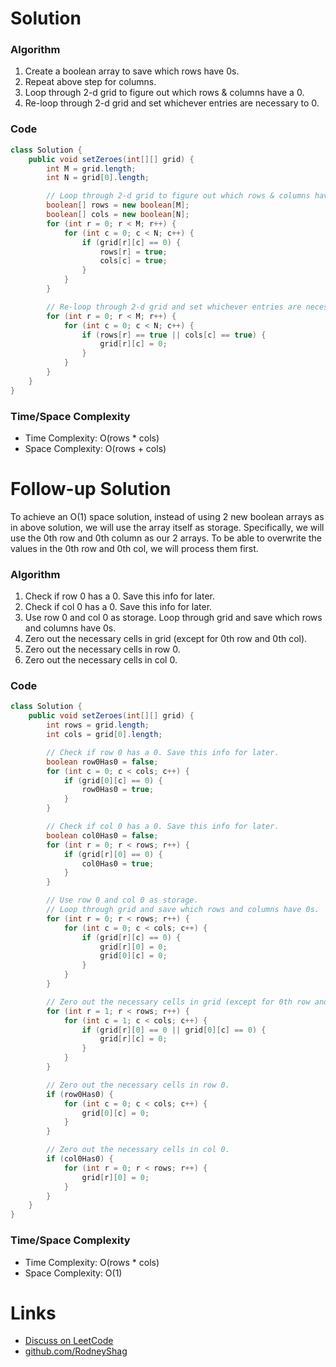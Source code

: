 # Solution

### Algorithm

1. Create a boolean array to save which rows have 0s.
1. Repeat above step for columns.
1. Loop through 2-d grid to figure out which rows & columns have a 0.
1. Re-loop through 2-d grid and set whichever entries are necessary to 0.

### Code

```java
class Solution {
    public void setZeroes(int[][] grid) {
        int M = grid.length;
        int N = grid[0].length;

        // Loop through 2-d grid to figure out which rows & columns have a 0
        boolean[] rows = new boolean[M];
        boolean[] cols = new boolean[N];
        for (int r = 0; r < M; r++) {
            for (int c = 0; c < N; c++) {
                if (grid[r][c] == 0) {
                    rows[r] = true;
                    cols[c] = true;
                }
            }
        }

        // Re-loop through 2-d grid and set whichever entries are necessary to 0
        for (int r = 0; r < M; r++) {
            for (int c = 0; c < N; c++) {
                if (rows[r] == true || cols[c] == true) {
                    grid[r][c] = 0;
                }
            }
        }
    }
}
```

### Time/Space Complexity

-  Time Complexity: O(rows * cols)
- Space Complexity: O(rows + cols)


# Follow-up Solution

To achieve an O(1) space solution, instead of using 2 new boolean arrays as in above solution, we will use the array itself as storage. Specifically, we will use the 0th row and 0th column as our 2 arrays. To be able to overwrite the values in the 0th row and 0th col, we will process them first.

### Algorithm

1. Check if row 0 has a 0. Save this info for later.
1. Check if col 0 has a 0. Save this info for later.
1. Use row 0 and col 0 as storage. Loop through grid and save which rows and columns have 0s.
1. Zero out the necessary cells in grid (except for 0th row and 0th col).
1. Zero out the necessary cells in row 0.
1. Zero out the necessary cells in col 0.

### Code

```java
class Solution {
    public void setZeroes(int[][] grid) {
        int rows = grid.length;
        int cols = grid[0].length;

        // Check if row 0 has a 0. Save this info for later.
        boolean row0Has0 = false;
        for (int c = 0; c < cols; c++) {
            if (grid[0][c] == 0) {
                row0Has0 = true;
            }
        }

        // Check if col 0 has a 0. Save this info for later.
        boolean col0Has0 = false;
        for (int r = 0; r < rows; r++) {
            if (grid[r][0] == 0) {
                col0Has0 = true;
            }
        }

        // Use row 0 and col 0 as storage.
        // Loop through grid and save which rows and columns have 0s.
        for (int r = 0; r < rows; r++) {
            for (int c = 0; c < cols; c++) {
                if (grid[r][c] == 0) {
                    grid[r][0] = 0;
                    grid[0][c] = 0;
                }
            }
        }

        // Zero out the necessary cells in grid (except for 0th row and 0th col).
        for (int r = 1; r < rows; r++) {
            for (int c = 1; c < cols; c++) {
                if (grid[r][0] == 0 || grid[0][c] == 0) {
                    grid[r][c] = 0;
                }
            }
        }

        // Zero out the necessary cells in row 0.
        if (row0Has0) {
            for (int c = 0; c < cols; c++) {
                grid[0][c] = 0;
            }
        }

        // Zero out the necessary cells in col 0.
        if (col0Has0) {
            for (int r = 0; r < rows; r++) {
                grid[r][0] = 0;
            }
        }
    }
}
```

### Time/Space Complexity

-  Time Complexity: O(rows * cols)
- Space Complexity: O(1)


# Links

- [Discuss on LeetCode](https://leetcode.com/problems/set-matrix-zeroes/discuss/305707)
- [github.com/RodneyShag](https://github.com/RodneyShag)
